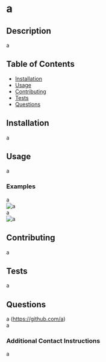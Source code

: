 # a

## Description
a

 
## Table of Contents
* [Installation](#installation)
* [Usage](#usage)
* [Contributing](#contributing)
* [Tests](#tests)
* [Questions](#questions)

## Installation
a<br/>

## Usage
a<br/>
### Examples
a<br/>
![a](assets/images/a)<br/>
a<br/>
![a](assets/images/a)<br/>


## Contributing
a

## Tests
a<br/>

## Questions
a (https://github.com/a)<br/>
a
### Additional Contact Instructions
a
